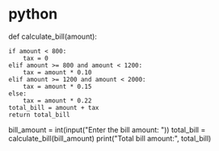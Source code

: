 # python
def calculate_bill(amount):

    if amount < 800:
        tax = 0
    elif amount >= 800 and amount < 1200:
        tax = amount * 0.10
    elif amount >= 1200 and amount < 2000:
        tax = amount * 0.15
    else:
        tax = amount * 0.22
    total_bill = amount + tax
    return total_bill

bill_amount = int(input("Enter the bill amount: "))
total_bill = calculate_bill(bill_amount)
print("Total bill amount:", total_bill)
